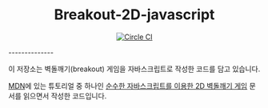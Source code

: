 <h1 align="center">Breakout-2D-javascript</h1>

<p align="center">
<a href="https://circleci.com/gh/sshplendid/breakout-in-javascript/tree/master"><img src="https://circleci.com/gh/sshplendid/breakout-in-javascript/tree/master.svg?style=shield" alt="Circle CI" /></a>
</p>
--------------

이 저장소는 벽돌깨기(breakout) 게임을 자바스크립트로 작성한 코드를 담고 있습니다.

[MDN](https://developer.mozilla.org/ko/)에 있는 튜토리얼 중 하나인 [순수한 자바스크립트를 이용한 2D 벽돌깨기 게임](https://developer.mozilla.org/ko/docs/Games/Tutorials/%EC%88%9C%EC%88%98%ED%95%9C_%EC%9E%90%EB%B0%94%EC%8A%A4%ED%81%AC%EB%A6%BD%ED%8A%B8%EB%A5%BC_%EC%9D%B4%EC%9A%A9%ED%95%9C_2D_%EB%B2%BD%EB%8F%8C%EA%B9%A8%EA%B8%B0_%EA%B2%8C%EC%9E%84) 문서를 읽으면서 작성한 코드입니다.
